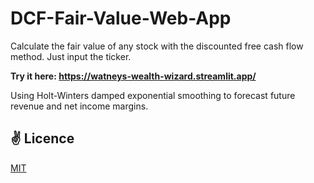 # DCF-Fair-Value-Web-App
Calculate the fair value of any stock with the discounted free cash flow method. Just input the ticker.

**Try it here: https://watneys-wealth-wizard.streamlit.app/**

Using Holt-Winters damped exponential smoothing to forecast future revenue and net income margins.

## ✌️ Licence
[MIT](https://opensource.org/licenses/MIT)
